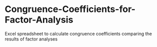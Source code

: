Congruence-Coefficients-for-Factor-Analysis
===========================================

Excel spreadsheet to calculate congruence coefficients comparing the results of factor analyses
